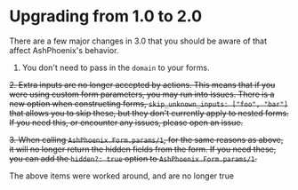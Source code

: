 # Upgrading from 1.0 to 2.0

There are a few major changes in 3.0 that you should be aware of that affect AshPhoenix's behavior.

1. You don't need to pass in the `domain` to your forms.

~~2. Extra inputs are no longer accepted by actions. This means that if you were using custom form parameters, you may run into issues. There is a new option when constructing forms, `skip_unknown_inputs: ["foo", "bar"]` that allows you to skip these, but they don't currently apply to nested forms. If you need this, or encounter any issues, please open an issue.~~

~~3. When calling `AshPhoenix.Form.params/1`, for the same reasons as above, it will no longer return the hidden fields from the form. If you need these, you can add the `hidden?: true` option to `AshPhoenix.Form.params/1`.~~

The above items were worked around, and are no longer true
